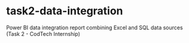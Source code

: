 # task2-data-integration
Power BI data integration report combining Excel and SQL data sources (Task 2 - CodTech Internship)
